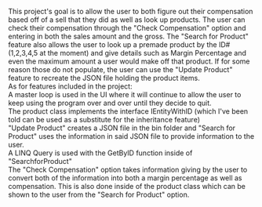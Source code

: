 This project's goal is to allow the user to both figure out their compensation based off of a sell that they did as well as look up products. The user can check their compensation through the "Check Compensation" option and entering in both the sales amount and the gross. The "Search for Product" feature also allows the user to look up a premade product by the ID# (1,2,3,4,5 at the moment) and give details such as Margin Percentage and even the maximum amount a user would make off that product. If for some reason those do not populate, the user can use the "Update Product" feature to recreate the JSON file holding the product items.  <br/>As for features included in the project:
<br/>A master loop is used in the UI where it will continue to allow the user to keep using the program over and over until they decide to quit.
<br/>The product class implements the interface IEntityWithID (which I've been told can be used as a substitute for the inheritance feature)
<br/>"Update Product" creates a JSON file in the bin folder and "Search for Product" uses the information in said JSON file to provide information to the user.
<br/>A LINQ Query is used with the GetByID function inside of "SearchforProduct"
<br/>The "Check Compensation" option takes information giving by the user to convert both of the information into both a margin percentage as well as compensation. This is also done inside of the product class which can be shown to the user from the "Search for Product" option.
